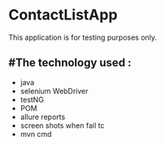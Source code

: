 # ContactListApp
This application is for testing purposes only.
<h2>#The technology used :</h2>
<ul>
  <li>java</li>
  <li>selenium WebDriver</li>
  <li>testNG</li>
  <li>POM</li>
  <li>allure reports</li>
  <li>screen shots when fail tc</li>
  <li>mvn cmd</li>
</ul>
